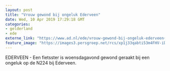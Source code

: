```yaml
---
layout: post
title: "Vrouw gewond bij ongeluk Ederveen"
date: Wed, 10 Apr 2019 17:29:18 GMT
categories: 
- gelderland 
- ede 
externe_link: "https://www.ad.nl/ede/vrouw-gewond-bij-ongeluk-ederveen~ab68b567/"
feature_image: "https://images3.persgroep.net/rcs/xp1j33qabti53m4FHV-iDGrXffU/diocontent/145255736/_fitwidth/400/?appId=21791a8992982cd8da851550a453bd7f&quality=0.7"
---
```


EDERVEEN - Een fietsster is woensdagavond gewond geraakt bij een ongeluk op de N224 bij Ederveen.
